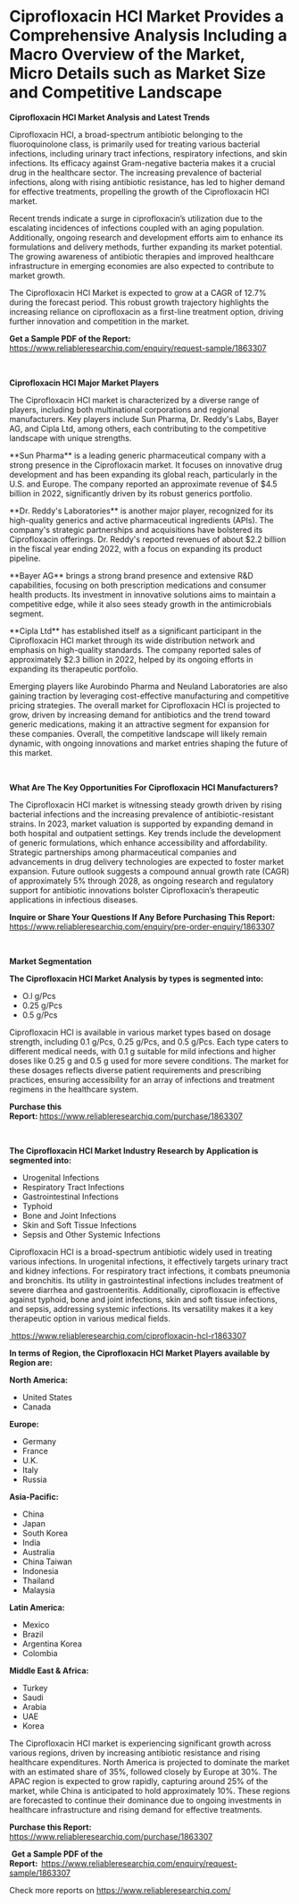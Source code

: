 <p><h1>Ciprofloxacin HCl Market Provides a Comprehensive Analysis Including a Macro Overview of the Market, Micro Details such as Market Size and Competitive Landscape</h1></p><p><strong>Ciprofloxacin HCl Market Analysis and Latest Trends</strong></p>
<p><p>Ciprofloxacin HCl, a broad-spectrum antibiotic belonging to the fluoroquinolone class, is primarily used for treating various bacterial infections, including urinary tract infections, respiratory infections, and skin infections. Its efficacy against Gram-negative bacteria makes it a crucial drug in the healthcare sector. The increasing prevalence of bacterial infections, along with rising antibiotic resistance, has led to higher demand for effective treatments, propelling the growth of the Ciprofloxacin HCl market.</p><p>Recent trends indicate a surge in ciprofloxacin’s utilization due to the escalating incidences of infections coupled with an aging population. Additionally, ongoing research and development efforts aim to enhance its formulations and delivery methods, further expanding its market potential. The growing awareness of antibiotic therapies and improved healthcare infrastructure in emerging economies are also expected to contribute to market growth.</p><p>The Ciprofloxacin HCl Market is expected to grow at a CAGR of 12.7% during the forecast period. This robust growth trajectory highlights the increasing reliance on ciprofloxacin as a first-line treatment option, driving further innovation and competition in the market.</p></p>
<p><strong>Get a Sample PDF of the Report:&nbsp;</strong> <a href="https://www.reliableresearchiq.com/enquiry/request-sample/1863307?utm_campaign=2477&utm_medium=2&utm_source=Github&utm_content=ia&utm_term=08032025&utm_id=ciprofloxacin-hcl">https://www.reliableresearchiq.com/enquiry/request-sample/1863307</a></p>
<p>&nbsp;</p>
<p><strong>Ciprofloxacin HCl Major Market Players</strong></p>
<p><p>The Ciprofloxacin HCl market is characterized by a diverse range of players, including both multinational corporations and regional manufacturers. Key players include Sun Pharma, Dr. Reddy's Labs, Bayer AG, and Cipla Ltd, among others, each contributing to the competitive landscape with unique strengths.</p><p>**Sun Pharma** is a leading generic pharmaceutical company with a strong presence in the Ciprofloxacin market. It focuses on innovative drug development and has been expanding its global reach, particularly in the U.S. and Europe. The company reported an approximate revenue of $4.5 billion in 2022, significantly driven by its robust generics portfolio.</p><p>**Dr. Reddy's Laboratories** is another major player, recognized for its high-quality generics and active pharmaceutical ingredients (APIs). The company's strategic partnerships and acquisitions have bolstered its Ciprofloxacin offerings. Dr. Reddy's reported revenues of about $2.2 billion in the fiscal year ending 2022, with a focus on expanding its product pipeline.</p><p>**Bayer AG** brings a strong brand presence and extensive R&D capabilities, focusing on both prescription medications and consumer health products. Its investment in innovative solutions aims to maintain a competitive edge, while it also sees steady growth in the antimicrobials segment.</p><p>**Cipla Ltd** has established itself as a significant participant in the Ciprofloxacin HCl market through its wide distribution network and emphasis on high-quality standards. The company reported sales of approximately $2.3 billion in 2022, helped by its ongoing efforts in expanding its therapeutic portfolio.</p><p>Emerging players like Aurobindo Pharma and Neuland Laboratories are also gaining traction by leveraging cost-effective manufacturing and competitive pricing strategies. The overall market for Ciprofloxacin HCl is projected to grow, driven by increasing demand for antibiotics and the trend toward generic medications, making it an attractive segment for expansion for these companies. Overall, the competitive landscape will likely remain dynamic, with ongoing innovations and market entries shaping the future of this market.</p></p>
<p>&nbsp;</p>
<p><strong>What Are The Key Opportunities For Ciprofloxacin HCl Manufacturers?</strong></p>
<p><p>The Ciprofloxacin HCl market is witnessing steady growth driven by rising bacterial infections and the increasing prevalence of antibiotic-resistant strains. In 2023, market valuation is supported by expanding demand in both hospital and outpatient settings. Key trends include the development of generic formulations, which enhance accessibility and affordability. Strategic partnerships among pharmaceutical companies and advancements in drug delivery technologies are expected to foster market expansion. Future outlook suggests a compound annual growth rate (CAGR) of approximately 5% through 2028, as ongoing research and regulatory support for antibiotic innovations bolster Ciprofloxacin’s therapeutic applications in infectious diseases.</p></p>
<p><strong>Inquire or Share Your Questions If Any Before Purchasing This Report:</strong> <a href="https://www.reliableresearchiq.com/enquiry/pre-order-enquiry/1863307?utm_campaign=2477&utm_medium=2&utm_source=Github&utm_content=ia&utm_term=08032025&utm_id=ciprofloxacin-hcl">https://www.reliableresearchiq.com/enquiry/pre-order-enquiry/1863307</a></p>
<p>&nbsp;</p>
<p><strong>Market Segmentation</strong></p>
<p><strong>The Ciprofloxacin HCl Market Analysis by types is segmented into:</strong></p>
<p><ul><li>O.l g/Pcs</li><li>0.25 g/Pcs</li><li>0.5 g/Pcs</li></ul></p>
<p><p>Ciprofloxacin HCl is available in various market types based on dosage strength, including 0.1 g/Pcs, 0.25 g/Pcs, and 0.5 g/Pcs. Each type caters to different medical needs, with 0.1 g suitable for mild infections and higher doses like 0.25 g and 0.5 g used for more severe conditions. The market for these dosages reflects diverse patient requirements and prescribing practices, ensuring accessibility for an array of infections and treatment regimens in the healthcare system.</p></p>
<p><strong>Purchase this Report:&nbsp;</strong><a href="https://www.reliableresearchiq.com/purchase/1863307?utm_campaign=2477&utm_medium=2&utm_source=Github&utm_content=ia&utm_term=08032025&utm_id=ciprofloxacin-hcl">https://www.reliableresearchiq.com/purchase/1863307</a></p>
<p>&nbsp;</p>
<p><strong>The Ciprofloxacin HCl Market Industry Research by Application is segmented into:</strong></p>
<p><ul><li>Urogenital Infections</li><li>Respiratory Tract Infections</li><li>Gastrointestinal Infections</li><li>Typhoid</li><li>Bone and Joint Infections</li><li>Skin and Soft Tissue Infections</li><li>Sepsis and Other Systemic Infections</li></ul></p>
<p><p>Ciprofloxacin HCl is a broad-spectrum antibiotic widely used in treating various infections. In urogenital infections, it effectively targets urinary tract and kidney infections. For respiratory tract infections, it combats pneumonia and bronchitis. Its utility in gastrointestinal infections includes treatment of severe diarrhea and gastroenteritis. Additionally, ciprofloxacin is effective against typhoid, bone and joint infections, skin and soft tissue infections, and sepsis, addressing systemic infections. Its versatility makes it a key therapeutic option in various medical fields.</p></p>
<p><a href="https://www.reliableresearchiq.com/ciprofloxacin-hcl-r1863307?utm_campaign=2477&utm_medium=2&utm_source=Github&utm_content=ia&utm_term=08032025&utm_id=ciprofloxacin-hcl">&nbsp;https://www.reliableresearchiq.com/ciprofloxacin-hcl-r1863307</a></p>
<p><strong>In terms of Region, the Ciprofloxacin HCl Market Players available by Region are:</strong></p>
<p>
    <p> <strong> North America: </strong>
        <ul>
            <li>United States</li>
            <li>Canada</li>
        </ul>
        </p> 
    <p> <strong> Europe: </strong>
        <ul>
            <li>Germany</li>
            <li>France</li>
            <li>U.K.</li>
            <li>Italy</li>
            <li>Russia</li>
        </ul>
        </p> 
    <p> <strong> Asia-Pacific: </strong>
        <ul>
            <li>China</li>
            <li>Japan</li>
            <li>South Korea</li>
            <li>India</li>
            <li>Australia</li>
            <li>China Taiwan</li>
            <li>Indonesia</li>
            <li>Thailand</li>
            <li>Malaysia</li>
        </ul>
        </p> 
    <p> <strong> Latin America: </strong>
        <ul>
            <li>Mexico</li>
            <li>Brazil</li>
            <li>Argentina Korea</li>
            <li>Colombia</li>
        </ul>
        </p> 
    <p> <strong> Middle East & Africa: </strong>
        <ul>
            <li>Turkey</li>
            <li>Saudi</li>
            <li>Arabia</li>
            <li>UAE</li>
            <li>Korea</li>
        </ul>
    </p>
    </p>
<p><p>The Ciprofloxacin HCl market is experiencing significant growth across various regions, driven by increasing antibiotic resistance and rising healthcare expenditures. North America is projected to dominate the market with an estimated share of 35%, followed closely by Europe at 30%. The APAC region is expected to grow rapidly, capturing around 25% of the market, while China is anticipated to hold approximately 10%. These regions are forecasted to continue their dominance due to ongoing investments in healthcare infrastructure and rising demand for effective treatments.</p></p>
<p><strong>Purchase this Report: </strong><a href="https://www.reliableresearchiq.com/purchase/1863307?utm_campaign=2477&utm_medium=2&utm_source=Github&utm_content=ia&utm_term=08032025&utm_id=ciprofloxacin-hcl">https://www.reliableresearchiq.com/purchase/1863307</a></p>
<p>&nbsp;<strong>Get a Sample PDF of the Report:&nbsp;&nbsp;</strong><a href="https://www.reliableresearchiq.com/enquiry/request-sample/1863307?utm_campaign=2477&utm_medium=2&utm_source=Github&utm_content=ia&utm_term=08032025&utm_id=ciprofloxacin-hcl">https://www.reliableresearchiq.com/enquiry/request-sample/1863307</a></p>
<p><strong></strong></p>
<p>Check more reports on <a href="https://www.reliableresearchiq.com/?utm_campaign=2477&utm_medium=2&utm_source=Github&utm_content=ia&utm_term=08032025&utm_id=ciprofloxacin-hcl">https://www.reliableresearchiq.com/</a></p>